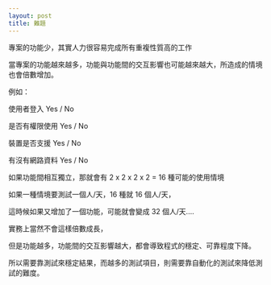 ```yaml
---
layout: post
title: 難題
---
```


專案的功能少，其實人力很容易完成所有重複性質高的工作

當專案的功能越來越多，功能與功能間的交互影響也可能越來越大，所造成的情境也會倍數增加。

例如：

使用者登入 Yes / No

是否有權限使用 Yes / No

裝置是否支援 Yes / No

有沒有網路資料 Yes / No

如果功能間相互獨立，那就會有 2 x 2 x 2 x 2 = 16 種可能的使用情境

如果一種情境要測試一個人/天，16 種就 16 個人/天，

這時候如果又增加了一個功能，可能就會變成 32 個人/天....

實務上當然不會這樣倍數成長，

但是功能越多，功能間的交互影響越大，都會導致程式的穩定、可靠程度下降。

所以需要靠測試來穩定結果，而越多的測試項目，則需要靠自動化的測試來降低測試的難度。



